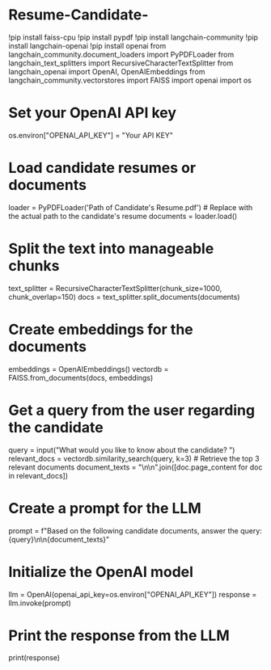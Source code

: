 # Resume-Candidate-
!pip install faiss-cpu
!pip install pypdf
!pip install langchain-community
!pip install langchain-openai
!pip install openai
from langchain_community.document_loaders import PyPDFLoader
from langchain_text_splitters import RecursiveCharacterTextSplitter
from langchain_openai import OpenAI, OpenAIEmbeddings
from langchain_community.vectorstores import FAISS
import openai
import os

# Set your OpenAI API key
os.environ["OPENAI_API_KEY"] = "Your API KEY"

# Load candidate resumes or documents
loader = PyPDFLoader('Path of Candidate's Resume.pdf')  # Replace with the actual path to the candidate's resume
documents = loader.load()

# Split the text into manageable chunks
text_splitter = RecursiveCharacterTextSplitter(chunk_size=1000, chunk_overlap=150)
docs = text_splitter.split_documents(documents)

# Create embeddings for the documents
embeddings = OpenAIEmbeddings()
vectordb = FAISS.from_documents(docs, embeddings)

# Get a query from the user regarding the candidate
query = input("What would you like to know about the candidate? ")
relevant_docs = vectordb.similarity_search(query, k=3)  # Retrieve the top 3 relevant documents
document_texts = "\n\n".join([doc.page_content for doc in relevant_docs])

# Create a prompt for the LLM
prompt = f"Based on the following candidate documents, answer the query: {query}\n\n{document_texts}"

# Initialize the OpenAI model
llm = OpenAI(openai_api_key=os.environ["OPENAI_API_KEY"])
response = llm.invoke(prompt)

# Print the response from the LLM
print(response)
